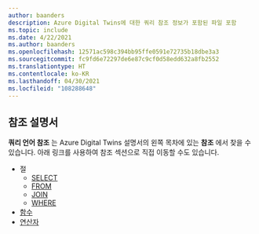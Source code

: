 ```yaml
---
author: baanders
description: Azure Digital Twins에 대한 쿼리 참조 정보가 포함된 파일 포함
ms.topic: include
ms.date: 4/22/2021
ms.author: baanders
ms.openlocfilehash: 12571ac598c394bb95ffe0591e72735b18dbe3a3
ms.sourcegitcommit: fc9fd6e72297de6e87c9cf0d58edd632a8fb2552
ms.translationtype: HT
ms.contentlocale: ko-KR
ms.lasthandoff: 04/30/2021
ms.locfileid: "108288648"
---
```

## <a name="reference-documentation"></a>참조 설명서

**쿼리 언어 참조** 는 Azure Digital Twins 설명서의 왼쪽 목차에 있는 **참조** 에서 찾을 수 있습니다. 아래 링크를 사용하여 참조 섹션으로 직접 이동할 수도 있습니다.
* 절
    * [SELECT](../articles/digital-twins/reference-query-clause-select.md)
    * [FROM](../articles/digital-twins/reference-query-clause-from.md)
    * [JOIN](../articles/digital-twins/reference-query-clause-join.md)
    * [WHERE](../articles/digital-twins/reference-query-clause-where.md)
* [함수](../articles/digital-twins/reference-query-functions.md)
* [연산자](../articles/digital-twins/reference-query-operators.md)